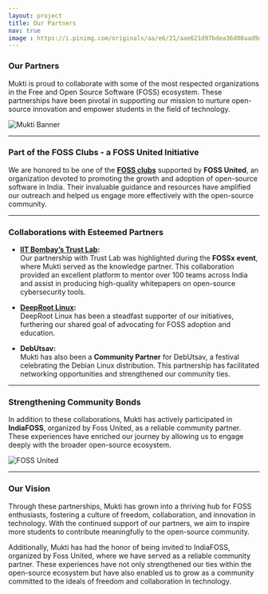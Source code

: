 ```yaml
---
layout: project
title: Our Partners
nav: true
image : https://i.pinimg.com/originals/aa/e6/21/aae621d97bdea36d00aad9db5837b598.jpg
---
```


### Our Partners

Mukti is proud to collaborate with some of the most respected organizations in the Free and Open Source Software (FOSS) ecosystem. These partnerships have been pivotal in supporting our mission to nurture open-source innovation and empower students in the field of technology.

![Mukti Banner](https://github.com/user-attachments/assets/1c585e3b-d8a1-4835-a84a-dd787a16b56e)

---

### **Part of the FOSS Clubs - a FOSS United Initiative**
We are honored to be one of the **[FOSS clubs](https://fossunited.org/clubs/mukti)** supported by **FOSS United**, an organization devoted to promoting the growth and adoption of open-source software in India. Their invaluable guidance and resources have amplified our outreach and helped us engage more effectively with the open-source community.

---

### **Collaborations with Esteemed Partners**

- **[IIT Bombay’s Trust Lab](https://trustlab.iitb.ac.in/):**  
  Our partnership with Trust Lab was highlighted during the **FOSSx event**, where Mukti served as the knowledge partner. This collaboration provided an excellent platform to mentor over 100 teams across India and assist in producing high-quality whitepapers on open-source cybersecurity tools.

- **[DeepRoot Linux](https://deeproot.in/):**  
  DeepRoot Linux has been a steadfast supporter of our initiatives, furthering our shared goal of advocating for FOSS adoption and education.

- **DebUtsav:**  
  Mukti has also been a **Community Partner** for DebUtsav, a festival celebrating the Debian Linux distribution. This partnership has facilitated networking opportunities and strengthened our community ties.

---

### **Strengthening Community Bonds**
In addition to these collaborations, Mukti has actively participated in **IndiaFOSS**, organized by Foss United, as a reliable community partner. These experiences have enriched our journey by allowing us to engage deeply with the broader open-source ecosystem.

![FOSS United](https://github.com/user-attachments/assets/0d1fcbe5-7fd1-4728-89f1-081b2a42ffc1)

---

### **Our Vision**
Through these partnerships, Mukti has grown into a thriving hub for FOSS enthusiasts, fostering a culture of freedom, collaboration, and innovation in technology. With the continued support of our partners, we aim to inspire more students to contribute meaningfully to the open-source community.


Additionally, Mukti has had the honor of being invited to IndiaFOSS, organized by Foss United, where we have served as a reliable community partner. These experiences have not only strengthened our ties within the open-source ecosystem but have also enabled us to grow as a community committed to the ideals of freedom and collaboration in technology.
